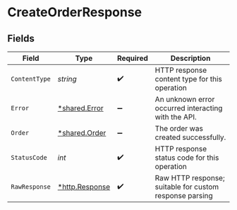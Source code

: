 # CreateOrderResponse


## Fields

| Field                                                   | Type                                                    | Required                                                | Description                                             |
| ------------------------------------------------------- | ------------------------------------------------------- | ------------------------------------------------------- | ------------------------------------------------------- |
| `ContentType`                                           | *string*                                                | :heavy_check_mark:                                      | HTTP response content type for this operation           |
| `Error`                                                 | [*shared.Error](../../../pkg/models/shared/error.md)    | :heavy_minus_sign:                                      | An unknown error occurred interacting with the API.     |
| `Order`                                                 | [*shared.Order](../../../pkg/models/shared/order.md)    | :heavy_minus_sign:                                      | The order was created successfully.                     |
| `StatusCode`                                            | *int*                                                   | :heavy_check_mark:                                      | HTTP response status code for this operation            |
| `RawResponse`                                           | [*http.Response](https://pkg.go.dev/net/http#Response)  | :heavy_check_mark:                                      | Raw HTTP response; suitable for custom response parsing |